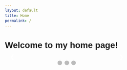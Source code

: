 ```yaml
---
layout: default
title: Home
permalink: /
---
```


<h1><strong>Welcome to my home page!</strong></h1>




<style>
* {box-sizing: border-box}
body {font-family: Verdana, sans-serif; margin:0}
.mySlides {display: none}
img {vertical-align: middle;}

/* Slideshow container */
.slideshow-container {
  max-width: 500px;
  position: relative;
  margin: auto;
}

/* Next & previous buttons */
.prev, .next {
  cursor: pointer;
  position: absolute;
  top: 50%;
  width: auto;
  padding: 16px;
  margin-top: -22px;
  color: white;
  font-weight: bold;
  font-size: 18px;
  transition: 0.6s ease;
  border-radius: 0 3px 3px 0;
}

/* Position the "next button" to the right */
.next {
  right: 0;
  border-radius: 3px 0 0 3px;
}

/* On hover, add a black background color with a little bit see-through */
.prev:hover, .next:hover {
  background-color: rgba(0,0,0,0.8);
}

/* Caption text */
.text {
  color: #f2f2f2;
  font-size: 15px;
  padding: 8px 12px;
  position: absolute;
  bottom: 8px;
  width: 100%;
  text-align: center;
}

/* Number text (1/3 etc) */
.numbertext {
  color: #f2f2f2;
  font-size: 12px;
  padding: 8px 12px;
  position: absolute;
  top: 0;
}

/* The dots/bullets/indicators */
.dot {
  cursor: pointer;
  height: 15px;
  width: 15px;
  margin: 0 2px;
  background-color: #bbb;
  border-radius: 50%;
  display: inline-block;
  transition: background-color 0.6s ease;
}

.active, .dot:hover {
  background-color: #717171;
}

/* Fading animation */
.fade {
  -webkit-animation-name: fade;
  -webkit-animation-duration: 1.5s;
  animation-name: fade;
  animation-duration: 1.5s;
}

@-webkit-keyframes fade {
  from {opacity: .4}
  to {opacity: 1}
}

@keyframes fade {
  from {opacity: .4}
  to {opacity: 1}
}

/* On smaller screens, decrease text size */
@media only screen and (max-width: 300px) {
  .prev, .next,.text {font-size: 11px}
}
</style>
<body>

<div class="slideshow-container">

<div class="mySlides fade">
  <div class="numbertext">1 / 26</div>
  <img src="/images/2014-12-18 14.02.35.jpg" style="width:50%">
  <div class="text">The gear is ready!</div>
</div>

<div class="mySlides fade">
  <div class="numbertext">2 / 26</div>
  <img src="/images/2014-12-18 16.43.55.jpg" style="width:50%">
  <div class="text">A dolphin jumps ahead of us as we make passes across the channel with the ADCP </div>
</div>

<div class="mySlides fade">
  <div class="numbertext">3 / 26</div>
  <img src="/images/2015-03-20 08.55.32.jpg" style="width:50%">
  <div class="text">An old shrimping boat wrecked near the outlet at our sampling site Freshwater City</div>
</div>

<div class="mySlides fade">
  <div class="numbertext">4 / 26</div>
  <img src="/images/2015-06-10 11.01.18.jpg" style="width:50%">
  <div class="text">Practicing getting into our "gumby" suits while on the RV Kilo Moana headed to Station Aloha</div>
</div>

<div class="mySlides fade">
  <div class="numbertext">5 / 26</div>
  <img src="/images/2015-06-12 11.49.42.jpg" style="width:50%">
  <div class="text">Lab work aboard the RV Kilo Moana at Station Aloha</div>
</div>

<div class="mySlides fade">
  <div class="numbertext">6 / 26</div>
  <img src="/images/2015-07-30 08.14.50.jpg" style="width:50%">
  <div class="text">Dispensing media into our cultivation plates for an experiment aboard the RV Pelican in the Gulf of Mexico </div>
</div>

<div class="mySlides fade">
  <div class="numbertext">7 / 26</div>
  <img src="/images/2015-07-31 19.46.44.jpg" style="width:50%">
  <div class="text">A sunset on the Gulf of Mexico</div>
</div>

<div class="mySlides fade">
  <div class="numbertext">8 / 26</div>
  <img src="/images/2015-08-19 19.27.56.jpg" style="width:50%">
  <div class="text">The RV Pelican docked at LUMCON</div>
</div>

<div class="mySlides fade">
  <div class="numbertext">9 / 26</div>
  <img src="/images/2015-08-20 15.08.20.jpg" style="width:50%">
  <div class="text">An action shot as we tie to an old platform in the Gulf of Mexico</div>
</div>

<div class="mySlides fade">
  <div class="numbertext">10 / 26</div>
  <img src="/images/2015-08-22 17.25.11.jpg" style="width:50%">
  <div class="text">Deploying the CTD!</div>
</div>

<div class="mySlides fade">
  <div class="numbertext">11 / 26</div>
  <img src="/images/2015-08-22 19.11.09.jpg" style="width:50%">
  <div class="text">The sun setting on the box corer on the RV Pelican</div>
</div>

<div class="mySlides fade">
  <div class="numbertext">12 / 26</div>
  <img src="/images/2016-05-13 10.02.28.jpg" style="width:50%">
  <div class="text">Filtering water for community sequencing</div>
</div>

<div class="mySlides fade">
  <div class="numbertext">13 / 26</div>
  <img src="/images/2016-07-26 09.49.38.jpg style="width:50%">
  <div class="text">A wavy, rainy day on the RV Pelican</div>
</div>

<div class="mySlides fade">
  <div class="numbertext">14 / 26</div>
  <img src="/images/2016-07-28 10.34.09.jpg" style="width:50%">
  <div class="text">Back in the hood for more cultivation work!</div>
</div>

<div class="mySlides fade">
  <div class="numbertext">15 / 26</div>
  <img src="/images/2016-09-02 12.38.24.jpg" style="width:50%">
  <div class="text">Collecting water from the Mississippi River near Bemidji, MN for community sequencing </div>
</div>

<div class="mySlides fade">
  <div class="numbertext">16 / 26</div>
  <img src="/images/2016-09-02 16.50.50.jpg" style="width:50%">
  <div class="text">The Mississippi River is much smaller in upper Minnesota than it is in Baton Rouge</div>
</div>

<div class="mySlides fade">
  <div class="numbertext">17 / 26</div>
  <img src="/images/2016-09-03 14.11.34.jpg" style="width:50%">
  <div class="text">More water filtration for the Mississippi River for community sequencing in St. Cloud, MN</div>
</div>

<div class="mySlides fade">
  <div class="numbertext">18 / 26</div>
  <img src="/images/2016-09-05 11.02.09.jpg" style="width:50%">
  <div class="text">Getting a little dose of what it was like for the rowers that rowed the entire Mississippi River!</div>
</div>

<div class="mySlides fade">
  <div class="numbertext">19 / 26</div>
  <img src="/images/2016-09-05 11.24.08.jpg" style="width:50%">
  <div class="text">I think I was doing it right?</div>
</div>

<div class="mySlides fade">
  <div class="numbertext">20 / 26</div>
  <img src="/images/2016-09-05 11.35.55.jpg" style="width:50%">
  <div class="text">Teaching the rowers/citizen scientists how to collect our water and nutrient samples</div>
</div>

<div class="mySlides fade">
  <div class="numbertext">21 / 26</div>
  <img src="/images/2017-01-27 09.25.52.jpg" style="width:50%">
  <div class="text">The gear was all ready on that beautiful day on the Mississippi Bird foot</div>
</div>

<div class="mySlides fade">
  <div class="numbertext">22 / 26</div>
  <img src="/images/2017-05-04 07.09.14 HDR.jpg" style="width:50%">
  <div class="text">The Guava aboard the RV Oceanus in the ENTP!</div>
</div>

<div class="mySlides fade">
  <div class="numbertext">23 / 26</div>
  <img src="/images/2017-05-04 07.22.22.jpg" style="width:50%">
  <div class="text">The RV Oceanus docked at port in Mazatlán, Mexico</div>
</div>

<div class="mySlides fade">
  <div class="numbertext">24 / 26</div>
  <img src="/images/2017-05-06 10.25.18.jpg" style="width:50%">
  <div class="text">Helping retrieve the CTD full of OMZ water</div>
</div>

<div class="mySlides fade">
  <div class="numbertext">25 / 26</div>
  <img src="/images/2017-05-06 13.38.43 HDR.jpg" style="width:50%">
  <div class="text">Great action shot of the science crew retrieving a CTD on the RV Oceanus!</div>
</div>

<div class="mySlides fade">
  <div class="numbertext">26 / 26</div>
  <img src="/images/2017-05-10 08.17.57.jpg" style="width:50%">
  <div class="text">Me at the command center helping deploy the CTD</div>
</div>

<a class="prev" onclick="plusSlides(-1)">&#10094;</a>
<a class="next" onclick="plusSlides(1)">&#10095;</a>

</div>
<br>

<div style="text-align:center">
  <span class="dot" onclick="currentSlide(1)"></span>
  <span class="dot" onclick="currentSlide(2)"></span>
  <span class="dot" onclick="currentSlide(3)"></span>
</div>

<script>
var slideIndex = 1;
showSlides(slideIndex);

function plusSlides(n) {
  showSlides(slideIndex += n);
}

function currentSlide(n) {
  showSlides(slideIndex = n);
}

function showSlides(n) {
  var i;
  var slides = document.getElementsByClassName("mySlides");
  var dots = document.getElementsByClassName("dot");
  if (n > slides.length) {slideIndex = 1}    
  if (n < 1) {slideIndex = slides.length}
  for (i = 0; i < slides.length; i++) {
      slides[i].style.display = "none";  
  }
  for (i = 0; i < dots.length; i++) {
      dots[i].className = dots[i].className.replace(" active", "");
  }
  slides[slideIndex-1].style.display = "block";  
  dots[slideIndex-1].className += " active";
}
</script>
